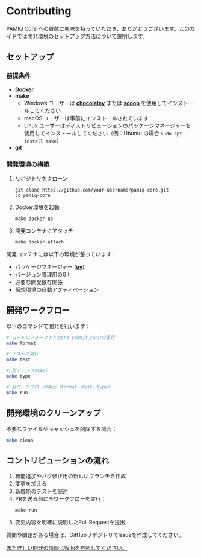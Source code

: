 # Contributing

PAMIQ Core への貢献に興味を持っていただき、ありがとうございます。このガイドでは開発環境のセットアップ方法について説明します。

## セットアップ

### 前提条件

- [**Docker**](https://www.docker.com/ja-jp/get-started/)
- **make**
  - Windows ユーザーは [**chocolatey**](https://chocolatey.org) または [**scoop**](https://scoop.sh) を使用してインストールしてください
  - macOS ユーザーは事前にインストールされています
  - Linux ユーザーはディストリビューションのパッケージマネージャーを使用してインストールしてください（例：Ubuntu の場合 `sudo apt install make`）
- [**git**](https://git-scm.com)

### 開発環境の構築

1. リポジトリをクローン

   ```shell
   git clone https://github.com/your-username/pamiq-core.git
   cd pamiq-core
   ```

2. Docker環境を起動

   ```shell
   make docker-up
   ```

3. 開発コンテナにアタッチ

   ```shell
   make docker-attach
   ```

開発コンテナには以下の環境が整っています：

- パッケージマネージャー ([**uv**](https://docs.astral.sh/uv/))
- バージョン管理用のGit
- 必要な開発依存関係
- 仮想環境の自動アクティベーション

## 開発ワークフロー

以下のコマンドで開発を行います：

```sh
# コードのフォーマットとpre-commitフックの実行
make format

# テストの実行
make test

# 型チェックの実行
make type

# 全ワークフローの実行（format、test、type）
make run
```

## 開発環境のクリーンアップ

不要なファイルやキャッシュを削除する場合：

```sh
make clean
```

## コントリビューションの流れ

1. 機能追加やバグ修正用の新しいブランチを作成
2. 変更を加える
3. 新機能のテストを記述
4. PRを送る前に全ワークフローを実行：
   ```shell
   make run
   ```
5. 変更内容を明確に説明したPull Requestを提出

質問や問題がある場合は、GitHubリポジトリでIssueを作成してください。

[また詳しい開発の情報はWikiを参照してください。](https://github.com/MLShukai/pamiq-core/wiki)
